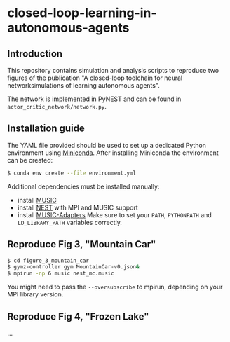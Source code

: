 # closed-loop-learning-in-autonomous-agents

## Introduction

This repository contains simulation and analysis scripts to reproduce two figures of the publication "A closed-loop toolchain for neural networksimulations of learning autonomous agents".

The network is implemented in PyNEST and can be found in `actor_critic_network/network.py`.

## Installation guide
The YAML file provided should be  used to set up a dedicated Python environment using [Miniconda](https://docs.conda.io/en/latest/miniconda.html). After installing Miniconda the environment can be created:
```bash
$ conda env create --file environment.yml
```
Additional dependencies must be installed manually:
- install [MUSIC](https://github.com/INCF/MUSIC)
- install [NEST](https://github.com/nest/nest-simulator) with MPI and MUSIC support
- install [MUSIC-Adapters](https://github.com/incf-music/music-adapters)
Make sure to set your `PATH`, `PYTHONPATH` and `LD_LIBRARY_PATH` variables correctly.

## Reproduce Fig 3, "Mountain Car"
```bash
$ cd figure_3_mountain_car
$ gymz-controller gym MountainCar-v0.json&
$ mpirun -np 6 music nest_mc.music
```
You might need to pass the `--oversubscribe` to mpirun, depending on your MPI library version.

## Reproduce Fig 4, "Frozen Lake"
...
